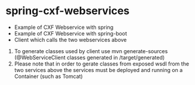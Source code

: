 spring-cxf-webservices
======================

* Example of CXF Webservice with spring
* Example of CXF Webservice with spring-boot
* Client which calls the two webservices above

1) To generate classes used by client use mvn generate-sources (@WebServiceClient classes generated in /target/generated)
2) Please note that in order to gerate classes from exposed wsdl from the two services above the services must be deployed and running on a Container (such as Tomcat)
